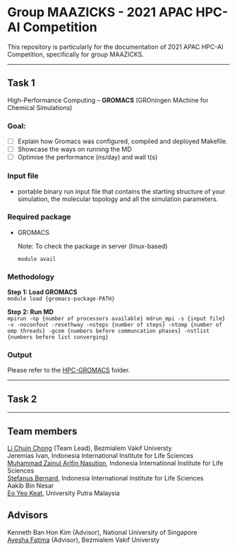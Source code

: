 # Group MAAZICKS - 2021 APAC HPC-AI Competition
This repository is particularly for the documentation of 2021 APAC HPC-AI Competition, specifically for group MAAZICKS.

---
## Task 1 
High-Performance Computing – **GROMACS** (GROningen MAchine for Chemical Simulations)

### Goal: 
- [ ] Explain how Gromacs was configured, compiled and deployed Makefile. 
- [ ] Showcase the ways on running the MD 
- [ ] Optimise the performance (ns/day) and wall t(s)

### Input file
* portable binary run input file that contains the starting structure of your simulation, the molecular topology and all the simulation parameters.  

### Required package
* GROMACS

  Note: To check the package in server (linux-based) <br>
  ```
  module avail
  ```

### Methodology 
**Step 1: Load GROMACS** <br>
`module load {gromacs-package-PATH}`

**Step 2: Run MD** <br>
`mpirun -np {number of processors available} mdrun_mpi -s {input file} -v -noconfout -resethway -nsteps {number of steps} -ntomp {number of omp threads} -gcom {numbers before communcation phases} -nstlist {numbers before list converging}`

### Output
Please refer to the [HPC-GROMACS](https://github.com/ChongLC/apac-hpc-ai-2021-MAAZICKS/tree/main/HPC-GROMACS) folder.

---
## Task 2

---
## Team members
[Li Chuin Chong](https://github.com/ChongLC) (Team Lead), Bezmialem Vakıf Universty <br>
Jeremias Ivan, Indonesia International Institute for Life Sciences <br>
[Muhammad Zainul Arifin Nasution](https://github.com/ZainulArifin1), Indonesia International Institute for Life Sciences <br>
[Stefanus Bernard](https://github.com/Gatchmon), Indonesia International Institute for Life Sciences <br>
Aakib Bin Nesar <br>
[Eo Yeo Keat](https://github.com/yeokeat), University Putra Malaysia

## Advisors
Kenneth Ban Hon Kim (Advisor), National University of Singapore <br>
[Ayesha Fatima](https://github.com/ayeshafatma) (Advisor), Bezmialem Vakıf Universty <br>
